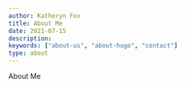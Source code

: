 ```yaml
---
author: Katheryn Fox
title: About Me
date: 2021-07-15
description:
keywords: ["about-us", "about-hugo", "contact"]
type: about
---
```


About Me
